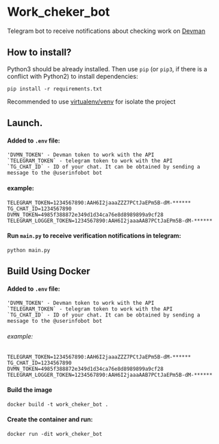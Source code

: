 # Work_cheker_bot

Telegram bot to receive notifications about checking work on [Devman](https://dvmn.org/) 

## How to install?

Python3 should be already installed. 
Then use `pip` (or `pip3`, if there is a conflict with Python2) to install dependencies:

```pip install -r requirements.txt```

Recommended to use [virtualenv/venv](https://docs.python.org/3/library/venv.html) for isolate the project

## Launch.

#### Added to `.env` file:
    'DVMN_TOKEN' - Devman token to work with the API
    `TELEGRAM_TOKEN` - telegram token to work with the API
    `TG_CHAT_ID` - ID of your chat. It can be obtained by sending a message to the @userinfobot bot

#### example:

````
TELEGRAM_TOKEN=1234567890:AAH6I2jaaaZZZ7PCtJaEPm5B-dM-******
TG_CHAT_ID=1234567890
DVMN_TOKEN=4985f388872e349d1d34ca76e8d8989899a9cf28
TELEGRAM_LOGGER_TOKEN=1234567890:AAH6I2jaaaAAB7PCtJaEPm5B-dM-******
````

#### Run `main.py` to receive verification notifications in telegram:

```commandline
python main.py
```

## Build Using Docker

#### Added to `.env` file:
    'DVMN_TOKEN' - Devman token to work with the API
    `TELEGRAM_TOKEN` - telegram token to work with the API
    `TG_CHAT_ID` - ID of your chat. It can be obtained by sending a message to the @userinfobot bot

###### example:

````
TELEGRAM_TOKEN=1234567890:AAH6I2jaaaZZZ7PCtJaEPm5B-dM-******
TG_CHAT_ID=1234567890
DVMN_TOKEN=4985f388872e349d1d34ca76e8d8989899a9cf28
TELEGRAM_LOGGER_TOKEN=1234567890:AAH6I2jaaaAAB7PCtJaEPm5B-dM-******
````

#### Build the image

`docker build -t work_cheker_bot .`


#### Create the container and run:

`docker run -dit work_cheker_bot `


